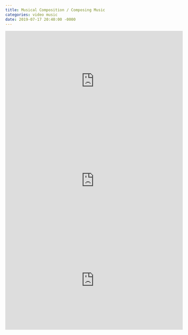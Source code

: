 ```yaml
---
title: Musical Composition / Composing Music
categories: video music
date: 2019-07-17 20:40:00 -0000
---
```

<div><iframe width="560" height="315" src="https://www.youtube-nocookie.com/embed/m6buIdQacoM?controls=0" frameborder="0" allow="accelerometer; autoplay; encrypted-media; gyroscope; picture-in-picture" allowfullscreen></iframe></div>
<div><iframe width="560" height="315" src="https://www.youtube-nocookie.com/embed/eRkgK4jfi6M?controls=0" frameborder="0" allow="accelerometer; autoplay; encrypted-media; gyroscope; picture-in-picture" allowfullscreen></iframe></div>
<div><iframe width="560" height="315" src="https://www.youtube-nocookie.com/embed/CZP6nogQYPg?controls=0" frameborder="0" allow="accelerometer; autoplay; encrypted-media; gyroscope; picture-in-picture" allowfullscreen></iframe></div>
